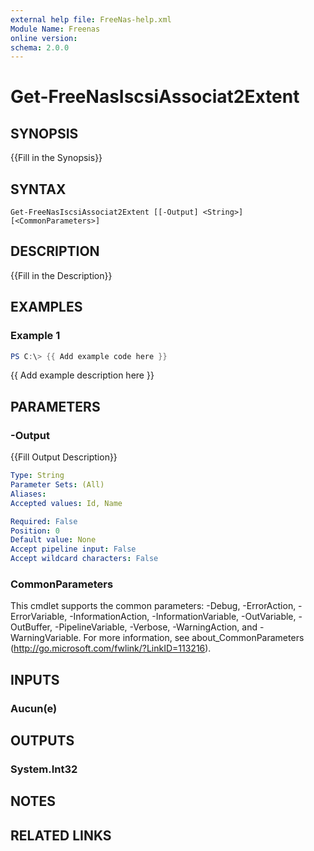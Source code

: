 ```yaml
---
external help file: FreeNas-help.xml
Module Name: Freenas
online version:
schema: 2.0.0
---
```


# Get-FreeNasIscsiAssociat2Extent

## SYNOPSIS
{{Fill in the Synopsis}}

## SYNTAX

```
Get-FreeNasIscsiAssociat2Extent [[-Output] <String>] [<CommonParameters>]
```

## DESCRIPTION
{{Fill in the Description}}

## EXAMPLES

### Example 1
```powershell
PS C:\> {{ Add example code here }}
```

{{ Add example description here }}

## PARAMETERS

### -Output
{{Fill Output Description}}

```yaml
Type: String
Parameter Sets: (All)
Aliases:
Accepted values: Id, Name

Required: False
Position: 0
Default value: None
Accept pipeline input: False
Accept wildcard characters: False
```

### CommonParameters
This cmdlet supports the common parameters: -Debug, -ErrorAction, -ErrorVariable, -InformationAction, -InformationVariable, -OutVariable, -OutBuffer, -PipelineVariable, -Verbose, -WarningAction, and -WarningVariable.
For more information, see about_CommonParameters (http://go.microsoft.com/fwlink/?LinkID=113216).

## INPUTS

### Aucun(e)


## OUTPUTS

### System.Int32


## NOTES

## RELATED LINKS
